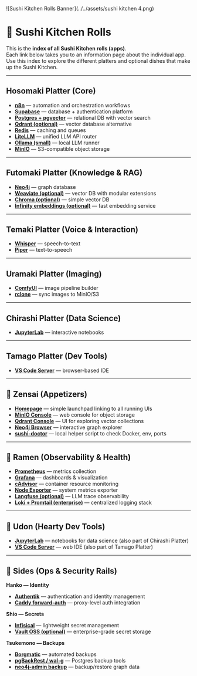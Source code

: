 
![Sushi Kitchen Rolls Banner](../../assets/sushi kitchen 4.png)

# 🍣 Sushi Kitchen Rolls

This is the **index of all Sushi Kitchen rolls (apps)**.  
Each link below takes you to an information page about the individual app.  
Use this index to explore the different platters and optional dishes that make up the Sushi Kitchen.  

---

## Hosomaki Platter (Core)

- [**n8n**](./n8n.md) — automation and orchestration workflows  
- [**Supabase**](./supabase.md) — database + authentication platform  
- [**Postgres + pgvector**](./postgres.md) — relational DB with vector search  
- [**Qdrant (optional)**](./qdrant.md) — vector database alternative  
- [**Redis**](./redis.md) — caching and queues  
- [**LiteLLM**](./litellm.md) — unified LLM API router  
- [**Ollama (small)**](./ollama.md) — local LLM runner  
- [**MinIO**](./minio.md) — S3-compatible object storage  

---

## Futomaki Platter (Knowledge & RAG)

- [**Neo4j**](./neo4j.md) — graph database  
- [**Weaviate (optional)**](./weaviate.md) — vector DB with modular extensions  
- [**Chroma (optional)**](./chroma.md) — simple vector DB  
- [**Infinity embeddings (optional)**](./infinity.md) — fast embedding service  

---

## Temaki Platter (Voice & Interaction)

- [**Whisper**](./whisper.md) — speech-to-text  
- [**Piper**](./piper.md) — text-to-speech  

---

## Uramaki Platter (Imaging)

- [**ComfyUI**](./comfyui.md) — image pipeline builder  
- [**rclone**](./rclone.md) — sync images to MinIO/S3  

---

## Chirashi Platter (Data Science)

- [**JupyterLab**](./jupyterlab.md) — interactive notebooks  

---

## Tamago Platter (Dev Tools)

- [**VS Code Server**](./vscode-server.md) — browser-based IDE  

---

## 🥟 Zensai (Appetizers)

- [**Homepage**](./homepage.md) — simple launchpad linking to all running UIs  
- [**MinIO Console**](./minio-console.md) — web console for object storage  
- [**Qdrant Console**](./qdrant-console.md) — UI for exploring vector collections  
- [**Neo4j Browser**](./neo4j-browser.md) — interactive graph explorer  
- [**sushi-doctor**](./sushi-doctor.md) — local helper script to check Docker, env, ports  

---

## 🍲 Ramen (Observability & Health)

- [**Prometheus**](./prometheus.md) — metrics collection  
- [**Grafana**](./grafana.md) — dashboards & visualization  
- [**cAdvisor**](./cadvisor.md) — container resource monitoring  
- [**Node Exporter**](./node-exporter.md) — system metrics exporter  
- [**Langfuse (optional)**](./langfuse.md) — LLM trace observability  
- [**Loki + Promtail (enterprise)**](./loki-promtail.md) — centralized logging stack  

---

## 🍜 Udon (Hearty Dev Tools)

- [**JupyterLab**](./jupyterlab.md) — notebooks for data science (also part of Chirashi Platter)  
- [**VS Code Server**](./vscode-server.md) — web IDE (also part of Tamago Platter)  

---

## 🍱 Sides (Ops & Security Rails)

**Hanko — Identity**  
- [**Authentik**](./authentik.md) — authentication and identity management  
- [**Caddy forward-auth**](./caddy-forward-auth.md) — proxy-level auth integration  

**Shio — Secrets**  
- [**Infisical**](./infisical.md) — lightweight secret management  
- [**Vault OSS (optional)**](./vault.md) — enterprise-grade secret storage  

**Tsukemono — Backups**  
- [**Borgmatic**](./borgmatic.md) — automated backups  
- [**pgBackRest / wal-g**](./pgbackrest.md) — Postgres backup tools  
- [**neo4j-admin backup**](./neo4j-admin-backup.md) — backup/restore graph data  

